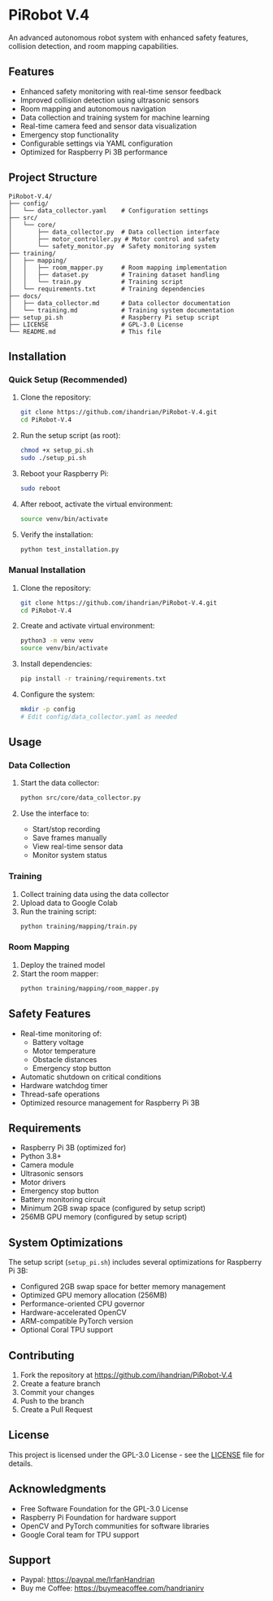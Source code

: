 # PiRobot V.4

An advanced autonomous robot system with enhanced safety features, collision detection, and room mapping capabilities.

## Features

- Enhanced safety monitoring with real-time sensor feedback
- Improved collision detection using ultrasonic sensors
- Room mapping and autonomous navigation
- Data collection and training system for machine learning
- Real-time camera feed and sensor data visualization
- Emergency stop functionality
- Configurable settings via YAML configuration
- Optimized for Raspberry Pi 3B performance

## Project Structure

```
PiRobot-V.4/
├── config/
│   └── data_collector.yaml    # Configuration settings
├── src/
│   └── core/
│       ├── data_collector.py  # Data collection interface
│       ├── motor_controller.py # Motor control and safety
│       └── safety_monitor.py  # Safety monitoring system
├── training/
│   ├── mapping/
│   │   ├── room_mapper.py     # Room mapping implementation
│   │   ├── dataset.py         # Training dataset handling
│   │   └── train.py           # Training script
│   └── requirements.txt       # Training dependencies
├── docs/
│   ├── data_collector.md      # Data collector documentation
│   └── training.md            # Training system documentation
├── setup_pi.sh                # Raspberry Pi setup script
├── LICENSE                    # GPL-3.0 License
└── README.md                  # This file
```

## Installation

### Quick Setup (Recommended)

1. Clone the repository:
   ```bash
   git clone https://github.com/ihandrian/PiRobot-V.4.git
   cd PiRobot-V.4
   ```

2. Run the setup script (as root):
   ```bash
   chmod +x setup_pi.sh
   sudo ./setup_pi.sh
   ```

3. Reboot your Raspberry Pi:
   ```bash
   sudo reboot
   ```

4. After reboot, activate the virtual environment:
   ```bash
   source venv/bin/activate
   ```

5. Verify the installation:
   ```bash
   python test_installation.py
   ```

### Manual Installation

1. Clone the repository:
   ```bash
   git clone https://github.com/ihandrian/PiRobot-V.4.git
   cd PiRobot-V.4
   ```

2. Create and activate virtual environment:
   ```bash
   python3 -m venv venv
   source venv/bin/activate
   ```

3. Install dependencies:
   ```bash
   pip install -r training/requirements.txt
   ```

4. Configure the system:
   ```bash
   mkdir -p config
   # Edit config/data_collector.yaml as needed
   ```

## Usage

### Data Collection
1. Start the data collector:
   ```bash
   python src/core/data_collector.py
   ```

2. Use the interface to:
   - Start/stop recording
   - Save frames manually
   - View real-time sensor data
   - Monitor system status

### Training
1. Collect training data using the data collector
2. Upload data to Google Colab
3. Run the training script:
   ```bash
   python training/mapping/train.py
   ```

### Room Mapping
1. Deploy the trained model
2. Start the room mapper:
   ```bash
   python training/mapping/room_mapper.py
   ```

## Safety Features

- Real-time monitoring of:
  - Battery voltage
  - Motor temperature
  - Obstacle distances
  - Emergency stop button
- Automatic shutdown on critical conditions
- Hardware watchdog timer
- Thread-safe operations
- Optimized resource management for Raspberry Pi 3B

## Requirements

- Raspberry Pi 3B (optimized for)
- Python 3.8+
- Camera module
- Ultrasonic sensors
- Motor drivers
- Emergency stop button
- Battery monitoring circuit
- Minimum 2GB swap space (configured by setup script)
- 256MB GPU memory (configured by setup script)

## System Optimizations

The setup script (`setup_pi.sh`) includes several optimizations for Raspberry Pi 3B:
- Configured 2GB swap space for better memory management
- Optimized GPU memory allocation (256MB)
- Performance-oriented CPU governor
- Hardware-accelerated OpenCV
- ARM-compatible PyTorch version
- Optional Coral TPU support

## Contributing

1. Fork the repository at https://github.com/ihandrian/PiRobot-V.4
2. Create a feature branch
3. Commit your changes
4. Push to the branch
5. Create a Pull Request

## License

This project is licensed under the GPL-3.0 License - see the [LICENSE](LICENSE) file for details.

## Acknowledgments

- Free Software Foundation for the GPL-3.0 License
- Raspberry Pi Foundation for hardware support
- OpenCV and PyTorch communities for software libraries
- Google Coral team for TPU support

## Support

- Paypal: https://paypal.me/IrfanHandrian
- Buy me Coffee: https://buymeacoffee.com/handrianirv
